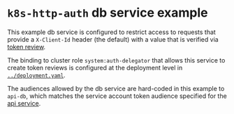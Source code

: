 # `k8s-http-auth` db service example

This example db service is configured to restrict access to
requests that provide a `X-Client-Id` header (the default) with a
value that is verified via [token
review](https://pkg.go.dev/k8s.io/api/authentication/v1#TokenReview).

The binding to cluster role `system:auth-delegator` that allows
this service to create token reviews is configured at the
deployment level in [`../deployment.yaml`](../deployment.yaml).

The audiences allowed by the db service are hard-coded in this
example to `api-db`, which matches the service account token
audience specified for the [api service](../api/main.go).
